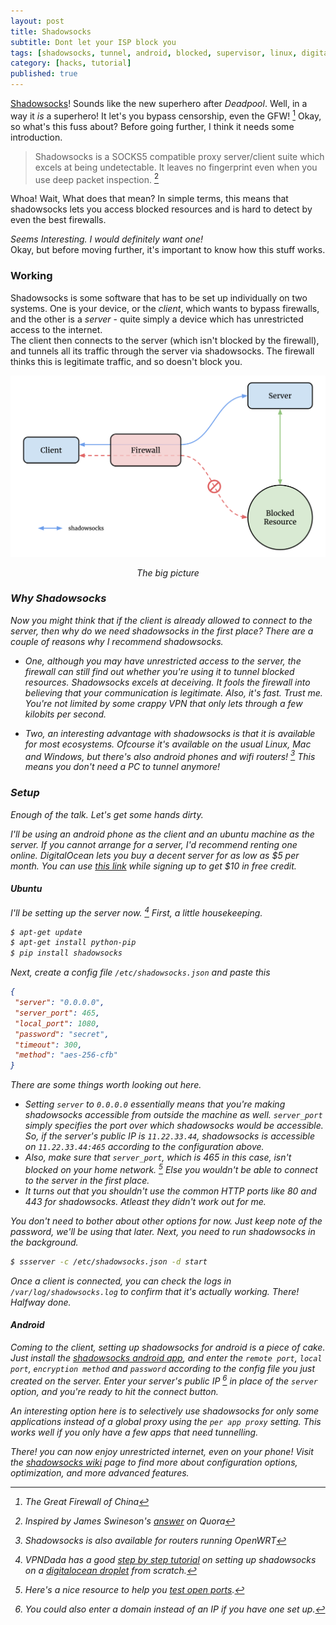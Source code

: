 ```yaml
---
layout: post
title: Shadowsocks
subtitle: Dont let your ISP block you
tags: [shadowsocks, tunnel, android, blocked, supervisor, linux, digitalocean]
category: [hacks, tutorial]
published: true
---
```

[Shadowsocks](https://shadowsocks.org/)! Sounds like the new superhero after _Deadpool_. Well, in a way it _is_ a superhero! It let's you bypass censorship, even the GFW! [^gfw] Okay, so what's this fuss about? Before going further, I think it needs some introduction.

[^gfw]: The Great Firewall of China

>Shadowsocks is a SOCKS5 compatible proxy server/client suite which excels at being undetectable. It leaves no fingerprint even when you use deep packet inspection. [^quora]

[^quora]: Inspired by James Swineson's [answer](https://www.quora.com/What-is-shadowsocks/answer/James-Swineson) on Quora

Whoa! Wait, What does that mean? In simple terms, this means that shadowsocks lets you access blocked resources and is hard to detect by even the best firewalls.

_Seems Interesting. I would definitely want one!_  
Okay, but before moving further, it's important to know how this stuff works.

### Working

Shadowsocks is some software that has to be set up individually on two systems. One is your device, or the _client_, which wants to bypass firewalls, and the other is a _server_ - quite simply a device which has unrestricted access to the internet.  
The client then connects to the server (which isn't blocked by the firewall), and tunnels all its traffic through the server via shadowsocks. The firewall thinks this is legitimate traffic, and so doesn't block you.

![image](/img/shadowsocks/arch.svg)
<em><center>The big picture</center><em>

### Why Shadowsocks
Now you might think that if the client is already allowed to connect to the server, then why do we need shadowsocks in the first place?
There are a couple of reasons why I recommend shadowsocks.

* One, although you may have unrestricted access to the server, the firewall can still find out whether you're using it to tunnel blocked resources. Shadowsocks excels at deceiving. It fools the firewall into believing that your communication is legitimate. Also, it's fast. Trust me. You're not limited by some crappy VPN that only lets through a few kilobits per second.

* Two, an interesting advantage with shadowsocks is that it is available for most ecosystems. Ofcourse it's available on the usual Linux, Mac and Windows, but there's also android phones and wifi routers! [^openwrt] This means you don't need a PC to tunnel anymore!

[^openwrt]: Shadowsocks is also available for routers running OpenWRT

### Setup
Enough of the talk. Let's get some hands dirty.  

I'll be using an android phone as the client and an ubuntu machine as the server. If you cannot arrange for a server, I'd recommend renting one online. DigitalOcean lets you buy a decent server for as low as $5 per month. You can use [this link](https://m.do.co/c/ad1b7e083b2e) while signing up to get $10 in free credit.

#### Ubuntu
I'll be setting up the server now. [^vpndada] First, a little housekeeping.

[^vpndada]: VPNDada has a good [step by step tutorial](https://www.vpndada.com/how-to-setup-a-shadowsocks-server-on-digitalocean/) on setting up shadowsocks on a [digitalocean droplet](https://m.do.co/c/ad1b7e083b2e) from scratch.

```sh
$ apt-get update
$ apt-get install python-pip
$ pip install shadowsocks
```

Next, create a config file `/etc/shadowsocks.json` and paste this

```json
{
 "server": "0.0.0.0",
 "server_port": 465,
 "local_port": 1080,
 "password": "secret",
 "timeout": 300,
 "method": "aes-256-cfb"
}
```

There are some things worth looking out here.

* Setting `server` to `0.0.0.0` essentially means that you're making shadowsocks accessible from outside the machine as well. `server_port` simply specifies the port over which shadowsocks would be accessible. So, if the server's public IP is `11.22.33.44`, shadowsocks is accessible on `11.22.33.44:465` according to the configuration above.
* Also, make sure that `server_port`, which is 465 in this case, isn't blocked on your home network. [^testports] Else you wouldn't be able to connect to the server in the first place.
* It turns out that you shouldn't use the common HTTP ports like 80 and 443 for shadowsocks. Atleast they didn't work out for me.

[^testports]: Here's a nice resource to help you [test open ports](http://nikhilweee.me/reference/#test-outgoing-ports).

You don't need to bother about other options for now. Just keep note of the password, we'll be using that later. Next, you need to run shadowsocks in the background.

```sh
$ ssserver -c /etc/shadowsocks.json -d start
```

Once a client is connected, you can check the logs in `/var/log/shadowsocks.log` to confirm that it's actually working. There! Halfway done.

#### Android

Coming to the client, setting up shadowsocks for android is a piece of cake. Just install the [shadowsocks android app](https://play.google.com/store/apps/details?id=com.github.shadowsocks), and enter the `remote port`, `local port`, `encryption method` and `password` according to the config file you just created on the server. Enter your server's public IP [^domain] in place of the `server` option, and you're ready to hit the connect button.

[^domain]: You could also enter a domain instead of an IP if you have one set up.

An interesting option here is to selectively use shadowsocks for only some applications instead of a global proxy using the `per app proxy` setting. This works well if you only have a few apps that need tunnelling.

There! you can now enjoy unrestricted internet, even on your phone!
Visit the [shadowsocks wiki](https://github.com/shadowsocks/shadowsocks/wiki) page to find more about configuration options, optimization, and more advanced features.
